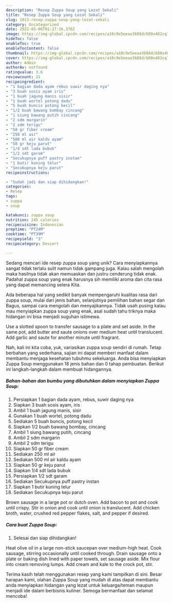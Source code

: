 ```yaml
---
description: "Resep Zuppa Soup yang Lezat Sekali"
title: "Resep Zuppa Soup yang Lezat Sekali"
slug: 1013-resep-zuppa-soup-yang-lezat-sekali
category: Uncategorized
date: 2022-05-06T01:27:16.376Z
image: https://img-global.cpcdn.com/recipes/a10c9e5eeaa3688d/680x482cq70/zuppa-soup-foto-resep-utama.jpg
hideToc: false
enableToc: true
enableTocContent: false
thumbnail: https://img-global.cpcdn.com/recipes/a10c9e5eeaa3688d/680x482cq70/zuppa-soup-foto-resep-utama.jpg
cover: https://img-global.cpcdn.com/recipes/a10c9e5eeaa3688d/680x482cq70/zuppa-soup-foto-resep-utama.jpg
author: Admin
authorAv: notfound
ratingvalue: 3.6
reviewcount: 21
recipeingredient:
- "1 bagian dada ayam rebus suwir daging nya"
- "3 buah sosis ayam iris"
- "1 buah jagung manis sisir"
- "1 buah wortel potong dadu"
- "5 buah buncis potong kecil"
- "1/2 buah bawang bombay cincang"
- "1 siung bawang putih cincang"
- "2 sdm margarin"
- "2 sdm terigu"
- "50 gr fiber cream"
- "250 ml air"
- "500 ml air kaldu ayam"
- "50 gr keju parut"
- "1/4 sdt lada bubuk"
- "1/2 sdt garam"
- "Secukupnya puff pastry instan"
- "1 butir kuning telur"
- "Secukupnya keju parut"
recipeinstructions:

- "Sudah jadi dan siap dihidangkan!"
categories:
- Resep
tags:
- zuppa
- soup

katakunci: zuppa soup 
nutrition: 245 calories
recipecuisine: Indonesian
preptime: "PT24M"
cooktime: "PT39M"
recipeyield: "3"
recipecategory: Dessert

---
```





Sedang mencari ide resep zuppa soup yang unik? Cara menyiapkannya sangat tidak terlalu sulit namun tidak gampang juga. Kalau salah mengolah maka hasilnya tidak akan memuaskan dan justru cenderung tidak enak. Padahal zuppa soup yang enak harusnya sih memiliki aroma dan cita rasa yang dapat memancing selera Kita.





Ada beberapa hal yang sedikit banyak mempengaruhi kualitas rasa dari zuppa soup, mulai dari jenis bahan, selanjutnya pemilihan bahan segar dan Bagus, sampai cara mengolah dan menyajikannya. Tidak usah pusing kalau mau menyiapkan zuppa soup yang enak,      asal sudah tahu triknya maka hidangan ini bisa menjadi suguhan istimewa.














Use a slotted spoon to transfer sausage to a plate and set aside. In the same pot, add butter and saute onions over medium heat until translucent. Add garlic and saute for another minute until fragrant.






Nah, kali ini kita coba, yuk, variasikan zuppa soup sendiri di rumah. Tetap berbahan yang sederhana, sajian ini dapat memberi manfaat dalam membantu menjaga kesehatan tubuhmu sekeluarga. Anda bisa menyiapkan Zuppa Soup menggunakan 18 jenis bahan dan 0 tahap pembuatan. Berikut ini langkah-langkah dalam membuat hidangannya.

<!--inarticleads1-->

##### Bahan-bahan dan bumbu yang dibutuhkan dalam menyiapkan Zuppa Soup:

1. Persiapkan 1 bagian dada ayam, rebus, suwir daging nya
1. Siapkan 3 buah sosis ayam, iris
1. Ambil 1 buah jagung manis, sisir
1. Gunakan 1 buah wortel, potong dadu
1. Sediakan 5 buah buncis, potong kecil
1. Siapkan 1/2 buah bawang bombay, cincang
1. Ambil 1 siung bawang putih, cincang
1. Ambil 2 sdm margarin
1. Ambil 2 sdm terigu
1. Siapkan 50 gr fiber cream
1. Sediakan 250 ml air
1. Sediakan 500 ml air kaldu ayam
1. Siapkan 50 gr keju parut
1. Siapkan 1/4 sdt lada bubuk
1. Persiapkan 1/2 sdt garam
1. Sediakan Secukupnya puff pastry instan
1. Siapkan 1 butir kuning telur
1. Sediakan Secukupnya keju parut


Brown sausage in a large pot or dutch oven. Add bacon to pot and cook until crispy. Stir in onion and cook until onion is translucent. Add chicken broth, water, crushed red pepper flakes, salt, and pepper if desired. 

<!--inarticleads2-->

##### Cara buat Zuppa Soup:


1. Selesai dan siap dihidangkan!

Heat olive oil in a large non-stick saucepan over medium-high heat. Cook sausage, stirring occasionally until cooked through. Drain sausage onto a plate or baking dish lined with paper towels, set sausage aside. Mix flour into cream removing lumps. Add cream and kale to the crock pot, stir. 

Terima kasih telah menggunakan resep yang kami tampilkan di sini. Besar harapan kami, olahan Zuppa Soup yang mudah di atas dapat membantu anda menyiapkan hidangan yang lezat untuk keluarga/teman maupun menjadi ide dalam berbisnis kuliner. Semoga bermanfaat dan selamat mencoba!
